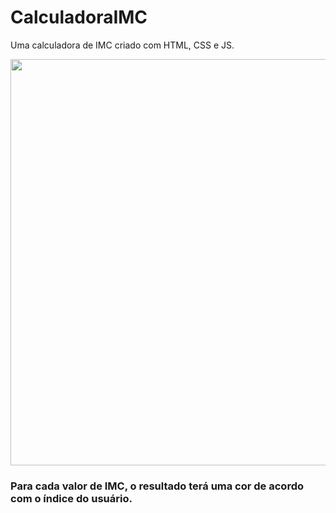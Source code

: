 # CalculadoraIMC
Uma calculadora de IMC criado com HTML, CSS e JS.

<p align="center">
<img src="https://i.imgur.com/DeQaFOD.png" width=650>

### Para cada valor de IMC, o resultado terá uma cor de acordo com o índice do usuário.
